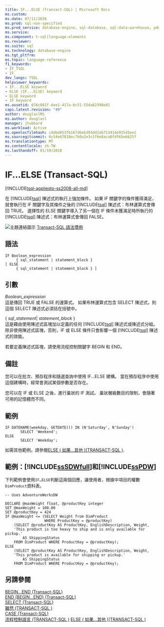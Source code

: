 ```yaml
---
title: IF...ELSE (Transact-SQL) | Microsoft Docs
ms.custom: 
ms.date: 07/11/2016
ms.prod: sql-non-specified
ms.prod_service: database-engine, sql-database, sql-data-warehouse, pdw
ms.service: 
ms.component: t-sql|language-elements
ms.reviewer: 
ms.suite: sql
ms.technology: database-engine
ms.tgt_pltfrm: 
ms.topic: language-reference
f1_keywords:
- IF_TSQL
- IF
dev_langs: TSQL
helpviewer_keywords:
- IF...ELSE keyword
- ELSE (IF...ELSE) keyword
- ELSE keyword
- IF keyword
ms.assetid: 676c881f-dee1-417a-bc51-55da62398e81
caps.latest.revision: "49"
author: douglaslMS
ms.author: douglasl
manager: jhubbard
ms.workload: Active
ms.openlocfilehash: cddbd853fb167d6eb393dd2ab713414e91545ee1
ms.sourcegitcommit: 6c54e67818ec7b0a2e3c1f6e8aca0fdf65e6625f
ms.translationtype: MT
ms.contentlocale: zh-TW
ms.lasthandoff: 01/19/2018
---
```

# <a name="ifelse-transact-sql"></a>IF...ELSE (Transact-SQL)
[!INCLUDE[tsql-appliesto-ss2008-all-md](../../includes/tsql-appliesto-ss2008-all-md.md)]

  在 [!INCLUDE[tsql](../../includes/tsql-md.md)] 陳述式的執行上強加條件。 如果 IF 關鍵字的條件獲得滿足，就會執行在 IF 關鍵字及其條件之後的 [!INCLUDE[tsql](../../includes/tsql-md.md)] 陳述式：布林運算式會傳回 TRUE。 選擇性的 ELSE 關鍵字導入了另一個在 IF 條件未獲滿足時所執行的 [!INCLUDE[tsql](../../includes/tsql-md.md)] 陳述式：布林運算式會傳回 FALSE。  
  
 ![主題連結圖示](../../database-engine/configure-windows/media/topic-link.gif "主題連結圖示") [Transact-SQL 語法慣例](../../t-sql/language-elements/transact-sql-syntax-conventions-transact-sql.md)  
  
## <a name="syntax"></a>語法  
  
```  
IF Boolean_expression   
     { sql_statement | statement_block }   
[ ELSE   
     { sql_statement | statement_block } ]   
```  
  
## <a name="arguments"></a>引數  
 *Boolean_expression*  
 這是傳回 TRUE 或 FALSE 的運算式。 如果布林運算式包含 SELECT 陳述式，則這個 SELECT 陳述式必須括在括號中。  
  
 { *sql_statement*| *statement_block* }  
 這是藉由使用陳述式區塊加以定義的任何 [!INCLUDE[tsql](../../includes/tsql-md.md)] 陳述式或陳述式分組。 除非使用陳述式區塊，否則，IF 或 ELSE 條件只會影響一個 [!INCLUDE[tsql](../../includes/tsql-md.md)] 陳述式的效能。  
  
 若要定義陳述式區塊，請使用流程控制關鍵字 BEGIN 和 END。  
  
## <a name="remarks"></a>備註  
 您可以在批次、預存程序和隨選查詢中使用 IF...ELSE 建構。 當在預存程序中使用這個建構時，經常會測試某個參數是否存在。  
  
 您可以在 IF 或 ELSE 之後，進行巢狀的 IF 測試。 巢狀層級數目的限制，會隨著可用的記憶體而不同。  
  
## <a name="example"></a>範例  
  
```  
IF DATENAME(weekday, GETDATE()) IN (N'Saturday', N'Sunday')
       SELECT 'Weekend';
ELSE 
       SELECT 'Weekday';
```  
  
 如需其他範例，請參閱[ELSE &#40; 如果...其他 &#41;&#40;TRANSACT-SQL &#41;](../../t-sql/language-elements/else-if-else-transact-sql.md).  
  
## <a name="examples-includesssdwfullincludessssdwfull-mdmd-and-includesspdwincludessspdw-mdmd"></a>範例：[!INCLUDE[ssSDWfull](../../includes/sssdwfull-md.md)]和[!INCLUDE[ssPDW](../../includes/sspdw-md.md)]  
 下列範例會使用`IF…ELSE`判斷這兩個回應，讓使用者，根據中項目的權數`DimProduct`資料表。  
  
```  
-- Uses AdventureWorksDW  
  
DECLARE @maxWeight float, @productKey integer  
SET @maxWeight = 100.00  
SET @productKey = 424  
IF @maxWeight <= (SELECT Weight from DimProduct 
                  WHERE ProductKey = @productKey)   
    (SELECT @productKey AS ProductKey, EnglishDescription, Weight, 
    'This product is too heavy to ship and is only available for pickup.' 
        AS ShippingStatus
    FROM DimProduct WHERE ProductKey = @productKey);  
ELSE  
    (SELECT @productKey AS ProductKey, EnglishDescription, Weight, 
    'This product is available for shipping or pickup.' 
        AS ShippingStatus
    FROM DimProduct WHERE ProductKey = @productKey);  
```  
  
## <a name="see-also"></a>另請參閱  
 [BEGIN...END &#40;Transact-SQL&#41;](../../t-sql/language-elements/begin-end-transact-sql.md)   
 [END &#40;BEGIN...END&#41; &#40;Transact-SQL&#41;](../../t-sql/language-elements/end-begin-end-transact-sql.md)   
 [SELECT &#40;Transact-SQL&#41;](../../t-sql/queries/select-transact-sql.md)   
 [雖然 &#40;TRANSACT-SQL &#41;](../../t-sql/language-elements/while-transact-sql.md)   
 [CASE &#40;Transact-SQL&#41;](../../t-sql/language-elements/case-transact-sql.md)   
 [流程控制語言 &#40;TRANSACT-SQL &#41;](~/t-sql/language-elements/control-of-flow.md) [ELSE &#40; 如果...其他 &#41;&#40;TRANSACT-SQL &#41;](../../t-sql/language-elements/else-if-else-transact-sql.md) 
  
  



